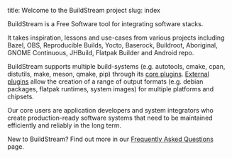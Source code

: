 title: Welcome to the BuildStream project
slug: index

BuildStream is a Free Software tool for integrating software stacks.

It takes inspiration, lessons and use-cases from various projects including
Bazel, OBS, Reproducible Builds, Yocto, Baserock, Buildroot, Aboriginal, GNOME
Continuous, JHBuild, Flatpak Builder and Android repo.

BuildStream supports multiple build-systems (e.g. autotools, cmake, cpan, distutils,
make, meson, qmake, pip) through its [core plugins].
[External plugins] allow the creation of a range of output formats (e.g. debian packages,
flatpak runtimes, system images) for multiple platforms and chipsets.

Our core users are application developers and system integrators who create
production-ready software systems that need to be maintained efficiently and
reliably in the long term.

New to BuildStream? Find out more in our
[Frequently Asked Questions]({filename}faq.md) page.

[core plugins]: https://docs.buildstream.build/core_plugins.html
[External plugins]: https://buildstream.gitlab.io/bst-external/
